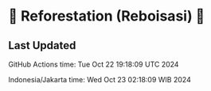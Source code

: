 
# 🌳 Reforestation (Reboisasi) 🌲

## Last Updated

GitHub Actions time: Tue Oct 22 19:18:09 UTC 2024

Indonesia/Jakarta time: Wed Oct 23 02:18:09 WIB 2024
